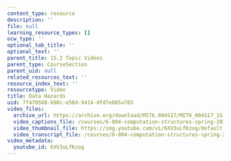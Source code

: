 ```yaml
---
content_type: resource
description: ''
file: null
learning_resource_types: []
ocw_type: ''
optional_tab_title: ''
optional_text: ''
parent_title: 15.2 Topic Videos
parent_type: CourseSection
parent_uid: null
related_resources_text: ''
resource_index_text: ''
resourcetype: Video
title: Data Hazards
uid: 7f470568-b98c-e58d-9414-dfd7e605a765
video_files:
  archive_url: https://archive.org/download/MIT6.004S17/MIT6_004S17_15-02-03_300k.mp4
  video_captions_file: /courses/6-004-computation-structures-spring-2017/2ec80acd57865499b343e3c400cb9c44_6XV3uLfKzog.vtt
  video_thumbnail_file: https://img.youtube.com/vi/6XV3uLfKzog/default.jpg
  video_transcript_file: /courses/6-004-computation-structures-spring-2017/e8d0d9b8305f1e03aa58c21e91260438_6XV3uLfKzog.pdf
video_metadata:
  youtube_id: 6XV3uLfKzog
---
```

